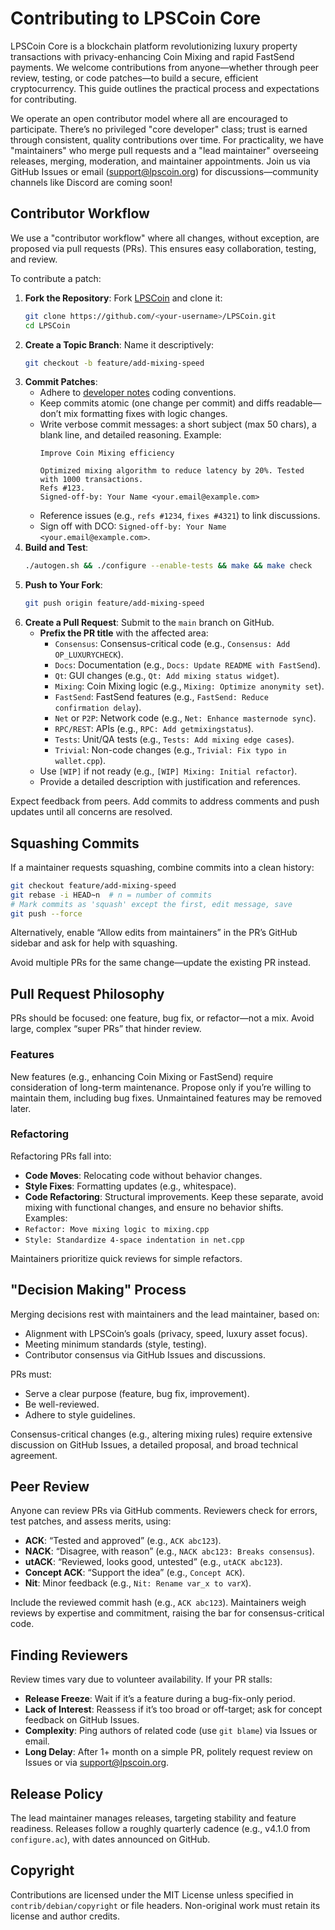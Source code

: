 # Contributing to LPSCoin Core

LPSCoin Core is a blockchain platform revolutionizing luxury property transactions with privacy-enhancing Coin Mixing and rapid FastSend payments. We welcome contributions from anyone—whether through peer review, testing, or code patches—to build a secure, efficient cryptocurrency. This guide outlines the practical process and expectations for contributing.

We operate an open contributor model where all are encouraged to participate. There’s no privileged "core developer" class; trust is earned through consistent, quality contributions over time. For practicality, we have "maintainers" who merge pull requests and a "lead maintainer" overseeing releases, merging, moderation, and maintainer appointments. Join us via GitHub Issues or email (support@lpscoin.org) for discussions—community channels like Discord are coming soon!

## Contributor Workflow
We use a "contributor workflow" where all changes, without exception, are proposed via pull requests (PRs). This ensures easy collaboration, testing, and review.

To contribute a patch:
1. **Fork the Repository**: Fork [LPSCoin](https://github.com/Luxury-Property-Solutions-LLC/LPSCoin) and clone it:
   ```bash
   git clone https://github.com/<your-username>/LPSCoin.git
   cd LPSCoin
   ```
2. **Create a Topic Branch**: Name it descriptively:
   ```bash
   git checkout -b feature/add-mixing-speed
   ```
3. **Commit Patches**:
   - Adhere to [developer notes](doc/developer-notes.md) coding conventions.
   - Keep commits atomic (one change per commit) and diffs readable—don’t mix formatting fixes with logic changes.
   - Write verbose commit messages: a short subject (max 50 chars), a blank line, and detailed reasoning. Example:
     ```
     Improve Coin Mixing efficiency
     
     Optimized mixing algorithm to reduce latency by 20%. Tested with 1000 transactions.
     Refs #123.
     Signed-off-by: Your Name <your.email@example.com>
     ```
   - Reference issues (e.g., `refs #1234`, `fixes #4321`) to link discussions.
   - Sign off with DCO: `Signed-off-by: Your Name <your.email@example.com>`.
4. **Build and Test**:
   ```bash
   ./autogen.sh && ./configure --enable-tests && make && make check
   ```
5. **Push to Your Fork**:
   ```bash
   git push origin feature/add-mixing-speed
   ```
6. **Create a Pull Request**: Submit to the `main` branch on GitHub.
   - **Prefix the PR title** with the affected area:
     - `Consensus`: Consensus-critical code (e.g., `Consensus: Add OP_LUXURYCHECK`).
     - `Docs`: Documentation (e.g., `Docs: Update README with FastSend`).
     - `Qt`: GUI changes (e.g., `Qt: Add mixing status widget`).
     - `Mixing`: Coin Mixing logic (e.g., `Mixing: Optimize anonymity set`).
     - `FastSend`: FastSend features (e.g., `FastSend: Reduce confirmation delay`).
     - `Net` or `P2P`: Network code (e.g., `Net: Enhance masternode sync`).
     - `RPC/REST`: APIs (e.g., `RPC: Add getmixingstatus`).
     - `Tests`: Unit/QA tests (e.g., `Tests: Add mixing edge cases`).
     - `Trivial`: Non-code changes (e.g., `Trivial: Fix typo in wallet.cpp`).
   - Use `[WIP]` if not ready (e.g., `[WIP] Mixing: Initial refactor`).
   - Provide a detailed description with justification and references.

Expect feedback from peers. Add commits to address comments and push updates until all concerns are resolved.

## Squashing Commits
If a maintainer requests squashing, combine commits into a clean history:
```bash
git checkout feature/add-mixing-speed
git rebase -i HEAD~n  # n = number of commits
# Mark commits as 'squash' except the first, edit message, save
git push --force
```
Alternatively, enable “Allow edits from maintainers” in the PR’s GitHub sidebar and ask for help with squashing.

Avoid multiple PRs for the same change—update the existing PR instead.

## Pull Request Philosophy
PRs should be focused: one feature, bug fix, or refactor—not a mix. Avoid large, complex “super PRs” that hinder review.

### Features
New features (e.g., enhancing Coin Mixing or FastSend) require consideration of long-term maintenance. Propose only if you’re willing to maintain them, including bug fixes. Unmaintained features may be removed later.

### Refactoring
Refactoring PRs fall into:
- **Code Moves**: Relocating code without behavior changes.
- **Style Fixes**: Formatting updates (e.g., whitespace).
- **Code Refactoring**: Structural improvements.
Keep these separate, avoid mixing with functional changes, and ensure no behavior shifts. Examples:
- `Refactor: Move mixing logic to mixing.cpp`
- `Style: Standardize 4-space indentation in net.cpp`

Maintainers prioritize quick reviews for simple refactors.

## "Decision Making" Process
Merging decisions rest with maintainers and the lead maintainer, based on:
- Alignment with LPSCoin’s goals (privacy, speed, luxury asset focus).
- Meeting minimum standards (style, testing).
- Contributor consensus via GitHub Issues and discussions.

PRs must:
- Serve a clear purpose (feature, bug fix, improvement).
- Be well-reviewed.
- Adhere to style guidelines.

Consensus-critical changes (e.g., altering mixing rules) require extensive discussion on GitHub Issues, a detailed proposal, and broad technical agreement.

## Peer Review
Anyone can review PRs via GitHub comments. Reviewers check for errors, test patches, and assess merits, using:
- **ACK**: “Tested and approved” (e.g., `ACK abc123`).
- **NACK**: “Disagree, with reason” (e.g., `NACK abc123: Breaks consensus`).
- **utACK**: “Reviewed, looks good, untested” (e.g., `utACK abc123`).
- **Concept ACK**: “Support the idea” (e.g., `Concept ACK`).
- **Nit**: Minor feedback (e.g., `Nit: Rename var_x to varX`).

Include the reviewed commit hash (e.g., `ACK abc123`). Maintainers weigh reviews by expertise and commitment, raising the bar for consensus-critical code.

## Finding Reviewers
Review times vary due to volunteer availability. If your PR stalls:
- **Release Freeze**: Wait if it’s a feature during a bug-fix-only period.
- **Lack of Interest**: Reassess if it’s too broad or off-target; ask for concept feedback on GitHub Issues.
- **Complexity**: Ping authors of related code (use `git blame`) via Issues or email.
- **Long Delay**: After 1+ month on a simple PR, politely request review on Issues or via support@lpscoin.org.

## Release Policy
The lead maintainer manages releases, targeting stability and feature readiness. Releases follow a roughly quarterly cadence (e.g., v4.1.0 from `configure.ac`), with dates announced on GitHub.

## Copyright
Contributions are licensed under the MIT License unless specified in `contrib/debian/copyright` or file headers. Non-original work must retain its license and author credits.
